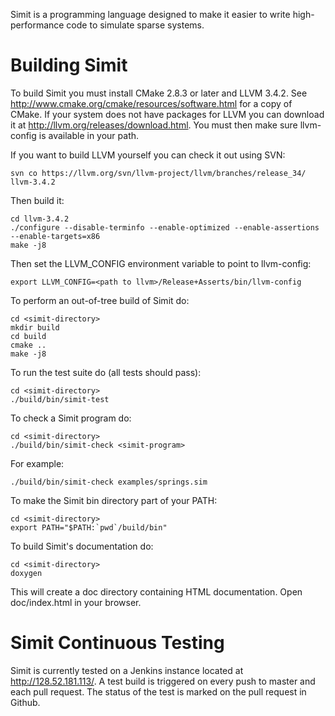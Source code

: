 Simit is a programming language designed to make it easier to write
high-performance code to simulate sparse systems.

Building Simit
==============
To build Simit you must install CMake 2.8.3 or later and LLVM 3.4.2.  See
http://www.cmake.org/cmake/resources/software.html for a copy of CMake. If your
system does not have packages for LLVM you can download it at
http://llvm.org/releases/download.html. You must then make sure llvm-config is
available in your path.

If you want to build LLVM yourself you can check it out using SVN:

    svn co https://llvm.org/svn/llvm-project/llvm/branches/release_34/ llvm-3.4.2

Then build it:

    cd llvm-3.4.2
    ./configure --disable-terminfo --enable-optimized --enable-assertions --enable-targets=x86
    make -j8

Then set the LLVM_CONFIG environment variable to point to llvm-config:

    export LLVM_CONFIG=<path to llvm>/Release+Asserts/bin/llvm-config


To perform an out-of-tree build of Simit do:

    cd <simit-directory>
    mkdir build
    cd build
    cmake ..
    make -j8

To run the test suite do (all tests should pass):

    cd <simit-directory>
    ./build/bin/simit-test

To check a Simit program do:

    cd <simit-directory>
    ./build/bin/simit-check <simit-program>

For example:

    ./build/bin/simit-check examples/springs.sim

To make the Simit bin directory part of your PATH:

    cd <simit-directory>
    export PATH="$PATH:`pwd`/build/bin"

To build Simit's documentation do:

    cd <simit-directory>
    doxygen

This will create a doc directory containing HTML documentation.
Open doc/index.html in your browser.

Simit Continuous Testing
========================
Simit is currently tested on a Jenkins instance located at
http://128.52.181.113/. A test build is triggered on every push to master and
each pull request. The status of the test is marked on the pull request in
Github.
